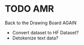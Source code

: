 # TODO AMR
  
Back to the Drawing Board AGAIN
- Convert dataset to HF Dataset?
- Detokenize text data?